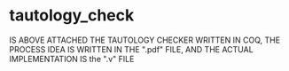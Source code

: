 # tautology_check

IS ABOVE ATTACHED THE TAUTOLOGY CHECKER WRITTEN IN COQ, THE PROCESS IDEA IS WRITTEN IN THE ".pdf" FILE,
AND THE ACTUAL IMPLEMENTATION IS the ".v" FILE
